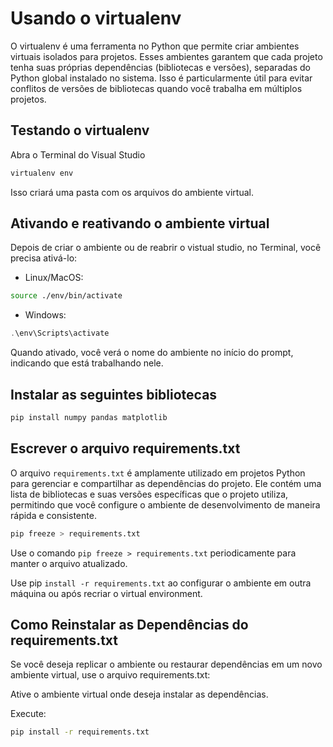 # Usando o virtualenv

O virtualenv é uma ferramenta no Python que permite criar ambientes virtuais isolados para projetos. Esses ambientes garantem que cada projeto tenha suas próprias dependências (bibliotecas e versões), separadas do Python global instalado no sistema. Isso é particularmente útil para evitar conflitos de versões de bibliotecas quando você trabalha em múltiplos projetos.

## Testando o virtualenv

Abra o Terminal do Visual Studio

```cmd
virtualenv env
```
Isso criará uma pasta com os arquivos do ambiente virtual.

## Ativando e reativando o ambiente virtual

Depois de criar o ambiente ou de reabrir o vistual studio, no Terminal, você precisa ativá-lo:

* Linux/MacOS:
```bash
source ./env/bin/activate
```

* Windows:
```powershell
.\env\Scripts\activate
```

Quando ativado, você verá o nome do ambiente no início do prompt, indicando que está trabalhando nele.

## Instalar as seguintes bibliotecas

```bash
pip install numpy pandas matplotlib
```

## Escrever o arquivo requirements.txt

O arquivo `requirements.txt` é amplamente utilizado em projetos Python para gerenciar e compartilhar as dependências do projeto. Ele contém uma lista de bibliotecas e suas versões específicas que o projeto utiliza, permitindo que você configure o ambiente de desenvolvimento de maneira rápida e consistente.

```bash
pip freeze > requirements.txt
```

Use o comando `pip freeze > requirements.txt` periodicamente para manter o arquivo atualizado.

Use pip `install -r requirements.txt` ao configurar o ambiente em outra máquina ou após recriar o virtual environment.

## Como Reinstalar as Dependências do requirements.txt

Se você deseja replicar o ambiente ou restaurar dependências em um novo ambiente virtual, use o arquivo requirements.txt:

Ative o ambiente virtual onde deseja instalar as dependências.

Execute:

```bash
pip install -r requirements.txt
```